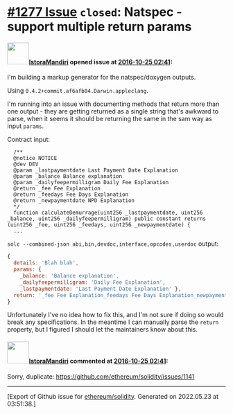 # [\#1277 Issue](https://github.com/ethereum/solidity/issues/1277) `closed`: Natspec - support multiple return params

#### <img src="https://avatars.githubusercontent.com/u/1696942?u=975f4d385d31c873445136b7a1302bf99945175c&v=4" width="50">[IstoraMandiri](https://github.com/IstoraMandiri) opened issue at [2016-10-25 02:41](https://github.com/ethereum/solidity/issues/1277):

I'm building a markup generator for the natspec/doxygen outputs.

Using `0.4.2+commit.af6afb04.Darwin.appleclang`.

I'm running into an issue with documenting methods that return more than one output - they are getting returned as a single string that's awkward to parse, when it seems it should be returning the same in the sam way as input `params`.

Contract input:

```
  /**
  @notice NOTICE
  @dev DEV
  @param _lastpaymentdate Last Payment Date Explanation
  @param _balance Balance explanation
  @param _dailyfeepermilligram Daily Fee Explanation
  @return _fee Fee Explanation
  @return _feedays Fee Days Explanation
  @return _newpaymentdate NPD Explanation
  */
  function calculateDemurrage(uint256 _lastpaymentdate, uint256 _balance, uint256 _dailyfeepermilligram) public constant returns (uint256 _fee, uint256 _feedays, uint256 _newpaymentdate) {
  ...
```

`solc --combined-json abi,bin,devdoc,interface,opcodes,userdoc` output:

``` javascript
{ 
  details: 'Blah blah',
  params: { 
    _balance: 'Balance explanation',
    _dailyfeepermilligram: 'Daily Fee Explanation',
    _lastpaymentdate: 'Last Payment Date Explanation' },
  return: '_fee Fee Explanation_feedays Fee Days Explanation_newpaymentdate NPD Explanation' 
}
```

Unfortunately I've no idea how to fix this, and I'm not sure if doing so would break any specifications. In the meantime I can  manually parse the `return` property, but I figured I should let the maintainers know about this.


#### <img src="https://avatars.githubusercontent.com/u/1696942?u=975f4d385d31c873445136b7a1302bf99945175c&v=4" width="50">[IstoraMandiri](https://github.com/IstoraMandiri) commented at [2016-10-25 02:41](https://github.com/ethereum/solidity/issues/1277#issuecomment-255928799):

Sorry, duplicate: https://github.com/ethereum/solidity/issues/1141


-------------------------------------------------------------------------------



[Export of Github issue for [ethereum/solidity](https://github.com/ethereum/solidity). Generated on 2022.05.23 at 03:51:38.]
